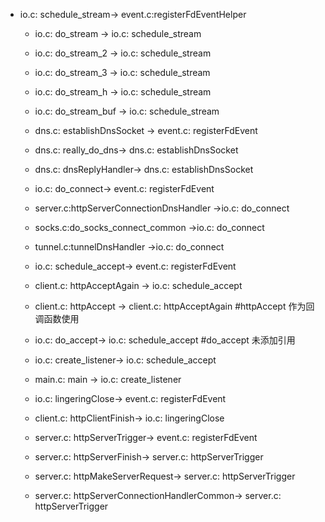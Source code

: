  * io.c: schedule_stream-> event.c:registerFdEventHelper
    * io.c: do_stream -> io.c: schedule_stream
    * io.c: do_stream_2 -> io.c: schedule_stream
    * io.c: do_stream_3 -> io.c: schedule_stream
    * io.c: do_stream_h -> io.c: schedule_stream
    * io.c: do_stream_buf -> io.c: schedule_stream

    * dns.c: establishDnsSocket -> event.c: registerFdEvent
    * dns.c: really_do_dns-> dns.c: establishDnsSocket
    * dns.c: dnsReplyHandler-> dns.c: establishDnsSocket

    * io.c: do_connect-> event.c: registerFdEvent
    * server.c:httpServerConnectionDnsHandler ->io.c: do_connect
    * socks.c:do_socks_connect_common ->io.c: do_connect
    * tunnel.c:tunnelDnsHandler ->io.c: do_connect

    * io.c: schedule_accept-> event.c: registerFdEvent

    * client.c: httpAcceptAgain -> io.c: schedule_accept
    * client.c: httpAccept -> client.c: httpAcceptAgain
        #httpAccept 作为回调函数使用

    * io.c: do_accept-> io.c: schedule_accept
        #do_accept 未添加引用

    * io.c: create_listener-> io.c: schedule_accept

    * main.c: main -> io.c: create_listener

    * io.c: lingeringClose-> event.c: registerFdEvent
    * client.c: httpClientFinish-> io.c: lingeringClose

    * server.c: httpServerTrigger-> event.c: registerFdEvent
    * server.c: httpServerFinish-> server.c: httpServerTrigger
    * server.c: httpMakeServerRequest-> server.c: httpServerTrigger
    * server.c: httpServerConnectionHandlerCommon-> server.c: httpServerTrigger
